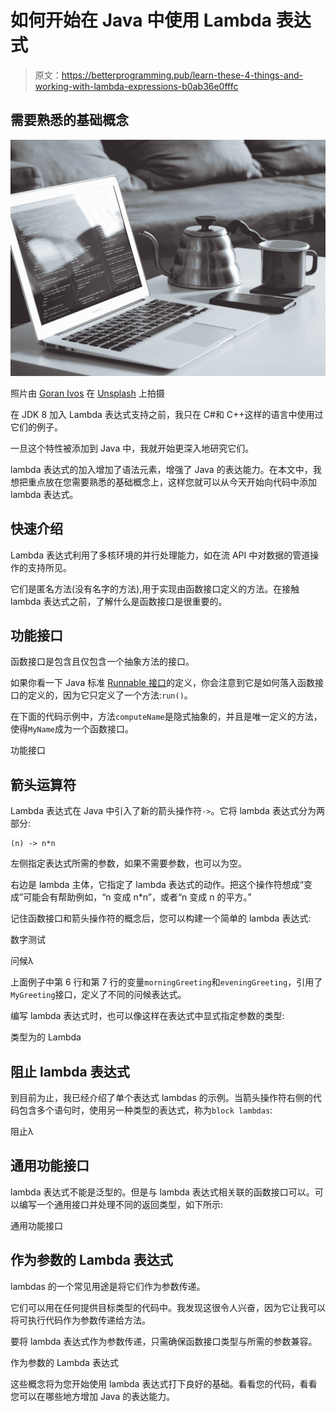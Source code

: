 # 如何开始在 Java 中使用 Lambda 表达式

> 原文：<https://betterprogramming.pub/learn-these-4-things-and-working-with-lambda-expressions-b0ab36e0fffc>

## 需要熟悉的基础概念

![](img/cd96edd4ff65d40a27f345c40dee3554.png)

照片由 [Goran Ivos](https://unsplash.com/@goran_ivos) 在 [Unsplash](https://unsplash.com/photos/idmvPhF8t4E) 上拍摄

在 JDK 8 加入 Lambda 表达式支持之前，我只在 C#和 C++这样的语言中使用过它们的例子。

一旦这个特性被添加到 Java 中，我就开始更深入地研究它们。

lambda 表达式的加入增加了语法元素，增强了 Java 的表达能力。在本文中，我想把重点放在您需要熟悉的基础概念上，这样您就可以从今天开始向代码中添加 lambda 表达式。

## 快速介绍

Lambda 表达式利用了多核环境的并行处理能力，如在流 API 中对数据的管道操作的支持所见。

它们是匿名方法(没有名字的方法),用于实现由函数接口定义的方法。在接触 lambda 表达式之前，了解什么是函数接口是很重要的。

## 功能接口

函数接口是包含且仅包含一个抽象方法的接口。

如果你看一下 Java 标准 [Runnable 接口](https://docs.oracle.com/javase/7/docs/api/java/lang/Runnable.html)的定义，你会注意到它是如何落入函数接口的定义的，因为它只定义了一个方法:`run()`。

在下面的代码示例中，方法`computeName`是隐式抽象的，并且是唯一定义的方法，使得`MyName`成为一个函数接口。

功能接口

## 箭头运算符

Lambda 表达式在 Java 中引入了新的箭头操作符`->`。它将 lambda 表达式分为两部分:

```
(n) -> n*n
```

左侧指定表达式所需的参数，如果不需要参数，也可以为空。

右边是 lambda 主体，它指定了 lambda 表达式的动作。把这个操作符想成“变成”可能会有帮助例如，“n 变成 n*n”，或者“n 变成 n 的平方。”

记住函数接口和箭头操作符的概念后，您可以构建一个简单的 lambda 表达式:

数字测试

问候λ

上面例子中第 6 行和第 7 行的变量`morningGreeting`和`eveningGreeting`，引用了`MyGreeting`接口，定义了不同的问候表达式。

编写 lambda 表达式时，也可以像这样在表达式中显式指定参数的类型:

类型为的 Lambda

## 阻止 lambda 表达式

到目前为止，我已经介绍了单个表达式 lambdas 的示例。当箭头操作符右侧的代码包含多个语句时，使用另一种类型的表达式，称为`block lambdas`:

阻止λ

## 通用功能接口

lambda 表达式不能是泛型的。但是与 lambda 表达式相关联的函数接口可以。可以编写一个通用接口并处理不同的返回类型，如下所示:

通用功能接口

## 作为参数的 Lambda 表达式

lambdas 的一个常见用途是将它们作为参数传递。

它们可以用在任何提供目标类型的代码中。我发现这很令人兴奋，因为它让我可以将可执行代码作为参数传递给方法。

要将 lambda 表达式作为参数传递，只需确保函数接口类型与所需的参数兼容。

作为参数的 Lambda 表达式

这些概念将为您开始使用 lambda 表达式打下良好的基础。看看您的代码，看看您可以在哪些地方增加 Java 的表达能力。